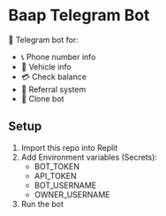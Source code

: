 # Baap Telegram Bot

🤖 Telegram bot for:
- 📞 Phone number info
- 🚗 Vehicle info
- 💳 Check balance
- 🔗 Referral system
- 🤖 Clone bot

## Setup

1. Import this repo into Replit
2. Add Environment variables (Secrets):
   - BOT_TOKEN
   - API_TOKEN
   - BOT_USERNAME
   - OWNER_USERNAME
3. Run the bot
